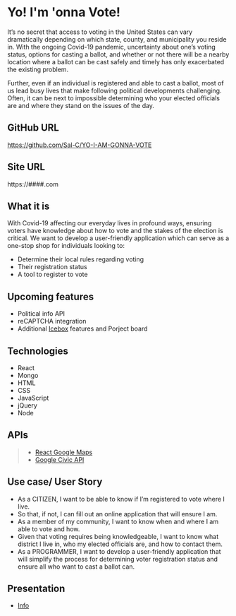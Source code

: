 # Yo! I'm 'onna Vote!
It’s no secret that access to voting in the United States can vary dramatically depending on which state, county, and municipality you reside in. With the ongoing Covid-19 pandemic, uncertainty about one’s voting status, options for casting a ballot, and whether or not there will be a nearby location where a ballot can be cast safely and timely has only exacerbated the existing problem.

Further, even if an individual is registered and able to cast a ballot, most of us lead busy lives that make following political developments challenging. Often, it can be next to impossible determining who your elected officials are and where they stand on the issues of the day.


## GitHub URL
https://github.com/Sal-C/YO-I-AM-GONNA-VOTE

## Site URL

https://####.com

## What it is
With Covid-19 affecting our everyday lives in profound ways, ensuring voters have knowledge about how to vote and the stakes of the election is critical.
We want to develop a user-friendly application which can serve as a one-stop shop for individuals looking to: 
- Determine their local rules regarding voting
- Their registration status
- A tool to register to vote

## Upcoming features
- Political info API
- reCAPTCHA integration 
- Additional [Icebox](https://github.com/Sal-C/YO-I-AM-GONNA-VOTE/projects/1) features and Porject board

## Technologies
- React
- Mongo
- HTML
- CSS 
- JavaScript
- jQuery
- Node


## APIs
> - [React Google Maps](https://www.npmjs.com/package/@react-google-maps/api)
> - [Google Civic API](https://developers.google.com/civic-information)

## Use case/ User Story
- As a CITIZEN, I want to be able to know if I’m registered to vote where I live.
- So that, if not, I can fill out an online application that will ensure I am.
- As a member of my community, I want to know when and where I am able to vote and how.
- Given that voting requires being  knowledgeable, I want to know what district I live in, who my  elected officials are, and how to contact them.
- As a PROGRAMMER, I want to develop a user-friendly application that will simplify the process for determining voter registration status and ensure all who want to cast a ballot can.
## Presentation
- [Info](https://docs.google.com/presentation/d/14YvUmHv4BpC4BCp7DklvxYH8slHtIBEJF3tJmUifMvM/edit#slide=id.g246ee7dff8_1_12)